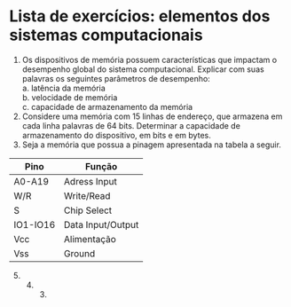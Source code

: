 # Lista de exercícios: elementos dos sistemas computacionais

1. Os dispositivos de memória possuem características que impactam o desempenho global do sistema computacional.
Explicar com suas palavras os seguintes parâmetros de desempenho:  
a. latência da memória  
b. velocidade de memória  
c. capacidade de armazenamento da memória
2. Considere uma memória com 15 linhas de endereço, que armazena em cada linha palavras de 64 bits.
Determinar a capacidade de armazenamento do dispositivo, em bits e em bytes.
3. Seja a memória que possua a pinagem apresentada na tabela a seguir.

| Pino | Função |
| ---- | ------ |
| A0-A19 | Adress Input |
| W/R | Write/Read |
| S | Chip Select |
| IO1-IO16 | Data Input/Output |
| Vcc | Alimentação |
| Vss | Ground |
5. 4. 3. 
